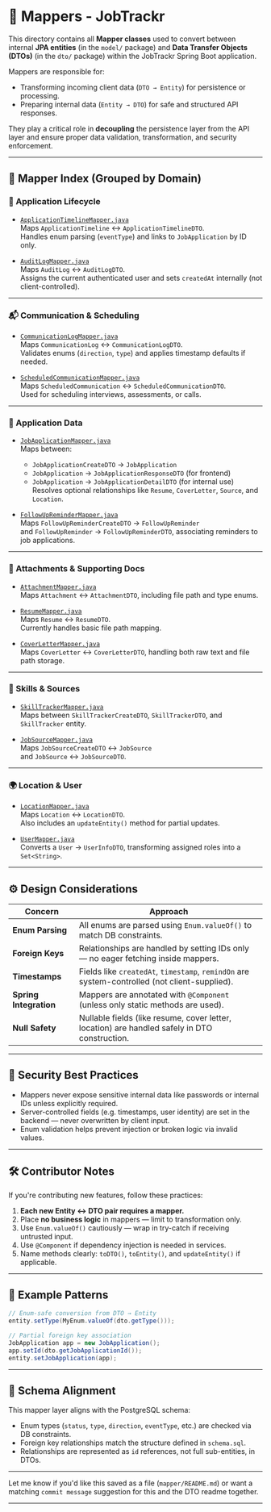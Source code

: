 # 🔄 Mappers - JobTrackr

This directory contains all **Mapper classes** used to convert between internal **JPA entities** (in the `model/` package) and **Data Transfer Objects (DTOs)** (in the `dto/` package) within the JobTrackr Spring Boot application.

Mappers are responsible for:
- Transforming incoming client data (`DTO → Entity`) for persistence or processing.
- Preparing internal data (`Entity → DTO`) for safe and structured API responses.

They play a critical role in **decoupling** the persistence layer from the API layer and ensure proper data validation, transformation, and security enforcement.

---

## 📁 Mapper Index (Grouped by Domain)

### 📌 Application Lifecycle

- [`ApplicationTimelineMapper.java`](./ApplicationTimelineMapper.java)  
  Maps `ApplicationTimeline` ↔ `ApplicationTimelineDTO`.  
  Handles enum parsing (`eventType`) and links to `JobApplication` by ID only.

- [`AuditLogMapper.java`](./AuditLogMapper.java)  
  Maps `AuditLog` ↔ `AuditLogDTO`.  
  Assigns the current authenticated user and sets `createdAt` internally (not client-controlled).

---

### 📬 Communication & Scheduling

- [`CommunicationLogMapper.java`](./CommunicationLogMapper.java)  
  Maps `CommunicationLog` ↔ `CommunicationLogDTO`.  
  Validates enums (`direction`, `type`) and applies timestamp defaults if needed.

- [`ScheduledCommunicationMapper.java`](./ScheduledCommunicationMapper.java)  
  Maps `ScheduledCommunication` ↔ `ScheduledCommunicationDTO`.  
  Used for scheduling interviews, assessments, or calls.

---

### 📄 Application Data

- [`JobApplicationMapper.java`](./JobApplicationMapper.java)  
  Maps between:
  - `JobApplicationCreateDTO` → `JobApplication`
  - `JobApplication` → `JobApplicationResponseDTO` (for frontend)
  - `JobApplication` → `JobApplicationDetailDTO` (for internal use)  
  Resolves optional relationships like `Resume`, `CoverLetter`, `Source`, and `Location`.

- [`FollowUpReminderMapper.java`](./FollowUpReminderMapper.java)  
  Maps `FollowUpReminderCreateDTO` → `FollowUpReminder`  
  and `FollowUpReminder` → `FollowUpReminderDTO`, associating reminders to job applications.

---

### 📎 Attachments & Supporting Docs

- [`AttachmentMapper.java`](./AttachmentMapper.java)  
  Maps `Attachment` ↔ `AttachmentDTO`, including file path and type enums.

- [`ResumeMapper.java`](./ResumeMapper.java)  
  Maps `Resume` ↔ `ResumeDTO`.  
  Currently handles basic file path mapping.

- [`CoverLetterMapper.java`](./CoverLetterMapper.java)  
  Maps `CoverLetter` ↔ `CoverLetterDTO`, handling both raw text and file path storage.

---

### 🧠 Skills & Sources

- [`SkillTrackerMapper.java`](./SkillTrackerMapper.java)  
  Maps between `SkillTrackerCreateDTO`, `SkillTrackerDTO`, and `SkillTracker` entity.

- [`JobSourceMapper.java`](./JobSourceMapper.java)  
  Maps `JobSourceCreateDTO` ↔ `JobSource`  
  and `JobSource` ↔ `JobSourceDTO`.

---

### 🌍 Location & User

- [`LocationMapper.java`](./LocationMapper.java)  
  Maps `Location` ↔ `LocationDTO`.  
  Also includes an `updateEntity()` method for partial updates.

- [`UserMapper.java`](./UserMapper.java)  
  Converts a `User` → `UserInfoDTO`, transforming assigned roles into a `Set<String>`.

---

## ⚙️ Design Considerations

| Concern             | Approach                                                                 |
|---------------------|--------------------------------------------------------------------------|
| **Enum Parsing**     | All enums are parsed using `Enum.valueOf()` to match DB constraints.     |
| **Foreign Keys**     | Relationships are handled by setting IDs only — no eager fetching inside mappers. |
| **Timestamps**       | Fields like `createdAt`, `timestamp`, `remindOn` are system-controlled (not client-supplied). |
| **Spring Integration** | Mappers are annotated with `@Component` (unless only static methods are used). |
| **Null Safety**       | Nullable fields (like resume, cover letter, location) are handled safely in DTO construction. |

---

## 🔐 Security Best Practices

- Mappers never expose sensitive internal data like passwords or internal IDs unless explicitly required.
- Server-controlled fields (e.g. timestamps, user identity) are set in the backend — never overwritten by client input.
- Enum validation helps prevent injection or broken logic via invalid values.

---

## 🛠 Contributor Notes

If you're contributing new features, follow these practices:

1. **Each new Entity ↔ DTO pair requires a mapper.**
2. Place **no business logic** in mappers — limit to transformation only.
3. Use `Enum.valueOf()` cautiously — wrap in try-catch if receiving untrusted input.
4. Use `@Component` if dependency injection is needed in services.
5. Name methods clearly: `toDTO()`, `toEntity()`, and `updateEntity()` if applicable.

---

## 🧾 Example Patterns

```java
// Enum-safe conversion from DTO → Entity
entity.setType(MyEnum.valueOf(dto.getType()));

// Partial foreign key association
JobApplication app = new JobApplication();
app.setId(dto.getJobApplicationId());
entity.setJobApplication(app);
````

---

## 🧩 Schema Alignment

This mapper layer aligns with the PostgreSQL schema:

* Enum types (`status`, `type`, `direction`, `eventType`, etc.) are checked via DB constraints.
* Foreign key relationships match the structure defined in `schema.sql`.
* Relationships are represented as `id` references, not full sub-entities, in DTOs.

---

Let me know if you'd like this saved as a file (`mapper/README.md`) or want a matching `commit message` suggestion for this and the DTO readme together.

---
